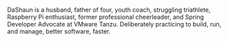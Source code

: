 DaShaun is a husband, father of four, youth coach, struggling triathlete, Raspberry Pi enthusiast, former professional cheerleader, and Spring Developer Advocate at VMware Tanzu.
Deliberately practicing to build, run, and manage, better software, faster.
